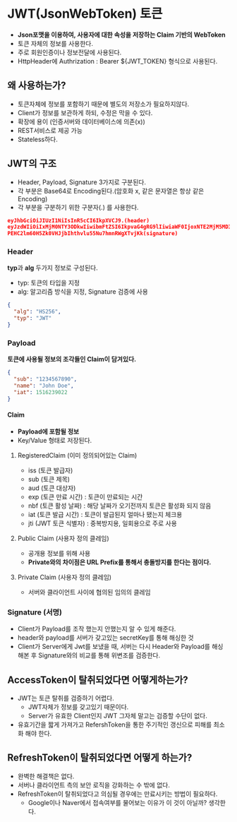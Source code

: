 # JWT(JsonWebToken) 토큰

- **Json포맷을 이용하여, 사용자에 대한 속성을 저장하는 Claim 기반의 WebToken**
- 토큰 자체의 정보를 사용한다.
- 주로 회원인증이나 정보전달에 사용된다.
- HttpHeader에 Authrization : Bearer ${JWT_TOKEN} 형식으로 사용된다.

## 왜 사용하는가?

- 토큰자체에 정보를 포함하기 때문에 별도의 저장소가 필요하지않다.
- Client가 정보를 보관하게 하되, 수정은 막을 수 있다.
- 확장에 용이 (인증서버와 데이터베이스에 의존(x))
- REST서비스로 제공 가능
- Stateless하다.

## JWT의 구조

- Header, Payload, Signature 3가지로 구분된다.
- 각 부분은 Base64로 Encoding된다.(암호화 x, 같은 문자열은 항상 같은 Encoding)
- 각 부분을 구분하기 위한 구분자(.) 를 사용한다.

```json
eyJhbGciOiJIUzI1NiIsInR5cCI6IkpXVCJ9.(header)
eyJzdWIiOiIxMjM0NTY3ODkwIiwibmFtZSI6IkpvaG4gRG9lIiwiaWF0IjoxNTE2MjM5MDIyfQ.(payload)
PEHC2lm60H5Zk0VHJjbIhthvlu55Nu7hmnRWgXTvjKk(signature)
```

### Header

**typ**과 **alg** 두가지 정보로 구성된다.

- typ: 토큰의 타입을 지정
- alg: 알고리즘 방식을 지정, Signature 검증에 사용

```json
{
  "alg": "HS256",
  "typ": "JWT"
}
```

### Payload

**토큰에 사용될 정보의 조각들인 Claim이 담겨있다.**

```json
{
  "sub": "1234567890",
  "name": "John Doe",
  "iat": 1516239022
}
```

#### Claim

- **Payload에 포함될 정보**
- Key/Value 형태로 저장된다.

1. RegisteredClaim (이미 정의되어있는 Claim)
    - iss (토큰 발급자)
    - sub (토큰 제목)
    - aud (토큰 대상자)
    - exp (토큰 만료 시간) : 토큰이 만료되는 시간
    - nbf (토큰 활성 날짜) : 해당 날짜가 오기전까지 토큰은 활성화 되지 않음
    - iat (토큰 발급 시간) : 토큰이 발급된지 얼마나 됐는지 체크용
    - jti (JWT 토큰 식별자) : 중복방지용, 일회용으로 주로 사용

2. Public Claim (사용자 정의 클레임)
    - 공개용 정보를 위해 사용
    - **Private와의 차이점은 URL Prefix를 통해서 충돌방지를 한다는 점이다.**

3. Private Claim (사용자 정의 클레임)
    - 서버와 클라이언트 사이에 협의된 임의의 클레임

### Signature (서명)

- Client가 Payload를 조작 했는지 안했는지 알 수 있게 해준다.
- header와 payload를 서버가 갖고있는 secretKey를 통해 해싱한 것
- Client가 Server에게 Jwt를 보냈을 때, 서버는 다시 Header와 Payload를 해싱 해본 후 Signature와의 비교를 통해 위변조를 검증한다.


## AccessToken이 탈취되었다면 어떻게하는가?
- JWT는 토큰 탈취를 검증하기 어렵다.
  - JWT자체가 정보를 갖고있기 때문이다.
  - Server가 유효한 Client인지 JWT 그자체 말고는 검증할 수단이 없다.
- 유효기간을 짧게 가져가고 RefershToken을 통한 주기적인 갱신으로 피해를 최소화 해야 한다.

## RefreshToken이 탈취되었다면 어떻게 하는가?
- 완벽한 해결책은 없다.
- 서버나 클라이언트 측의 보안 로직을 강화하는 수 밖에 없다.
- RefreshToken이 탈취되었다고 의심될 경우에는 만료시키는 방법이 필요하다.
  - Google이나 Naver에서 접속여부를 물어보는 이유가 이 것이 아닐까? 생각한다.